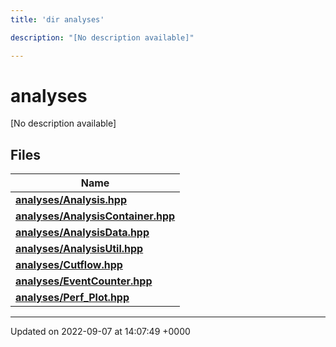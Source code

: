 ```yaml
---
title: 'dir analyses'

description: "[No description available]"

---
```


# analyses

[No description available]

## Files

| Name           |
| -------------- |
| **[analyses/Analysis.hpp](/documentation/code/files/analysis_8hpp/#file-analysishpp)**  |
| **[analyses/AnalysisContainer.hpp](/documentation/code/files/analysiscontainer_8hpp/#file-analysiscontainerhpp)**  |
| **[analyses/AnalysisData.hpp](/documentation/code/files/analysisdata_8hpp/#file-analysisdatahpp)**  |
| **[analyses/AnalysisUtil.hpp](/documentation/code/files/analysisutil_8hpp/#file-analysisutilhpp)**  |
| **[analyses/Cutflow.hpp](/documentation/code/files/cutflow_8hpp/#file-cutflowhpp)**  |
| **[analyses/EventCounter.hpp](/documentation/code/files/eventcounter_8hpp/#file-eventcounterhpp)**  |
| **[analyses/Perf_Plot.hpp](/documentation/code/files/perf__plot_8hpp/#file-perf-plothpp)**  |






-------------------------------

Updated on 2022-09-07 at 14:07:49 +0000
